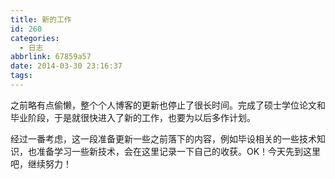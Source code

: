 ```yaml
---
title: 新的工作
id: 260
categories:
  - 日志
abbrlink: 67859a57
date: 2014-03-30 23:16:37
tags:
---
```


之前略有点偷懒，整个个人博客的更新也停止了很长时间。完成了硕士学位论文和毕业阶段，于是就很快进入了新的工作，也要为以后多作计划。

经过一番考虑，这一段准备更新一些之前落下的内容，例如毕设相关的一些技术知识，也准备学习一些新技术，会在这里记录一下自己的收获。OK！今天先到这里吧，继续努力！